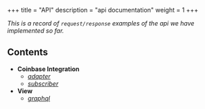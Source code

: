 +++
title = "API"
description = "api documentation"
weight = 1
+++

*This is a record of `request/response` examples of the api we have
implemented so far.*

## Contents
- **Coinbase Integration**
    - [*adapter*](coinbase-integration/adapter)
    - [*subscriber*](coinbase-integration/subscriber)
- **View**
    - [*graphql*](view/graphql)
    